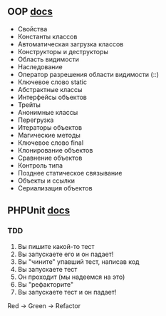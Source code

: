 ## OOP [docs](http://php.net/manual/ru/language.oop5.php)
* Свойства
* Константы классов
* Автоматическая загрузка классов
* Конструкторы и деструкторы
* Область видимости
* Наследование
* Оператор разрешения области видимости (::)
* Ключевое слово static
* Абстрактные классы
* Интерфейсы объектов
* Трейты
* Анонимные классы
* Перегрузка
* Итераторы объектов
* Магические методы
* Ключевое слово final
* Клонирование объектов
* Сравнение объектов
* Контроль типа
* Позднее статическое связывание
* Объекты и ссылки
* Сериализация объектов

## PHPUnit [docs](https://phpunit.readthedocs.io/en/latest)

### TDD
1. Вы пишите какой-то тест
2. Вы запускаете его и он падает!
3. Вы "чините" упавший тест, написав код
4. Вы запускаете тест
5. Он проходит (мы надеемся на это)
6. Вы "рефакторите"
7. Вы запускаете тест и он падает!

Red -> Green -> Refactor




















